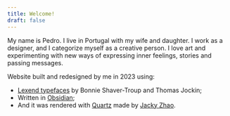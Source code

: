 ```yaml
---
title: Welcome!
draft: false
---
```

My name is Pedro. I live in Portugal with my wife and daughter. I work as a designer, and I categorize myself as a creative person. I love art and experimenting with new ways of expressing inner feelings, stories and passing messages.

Website built and redesigned by me in 2023 using:
- [Lexend typefaces](https://www.lexend.com/) by Bonnie Shaver-Troup and Thomas Jockin;
- Written in [Obsidian](https://obsidian.md/);
- And it was rendered with [Quartz](https://quartz.jzhao.xyz/) made by [Jacky Zhao](https://jzhao.xyz/).